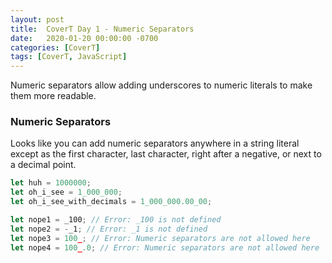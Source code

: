 ```yaml
---
layout: post
title:  CoverT Day 1 - Numeric Separators
date:   2020-01-20 00:00:00 -0700
categories: [CoverT]
tags: [CoverT, JavaScript]
---
```


Numeric separators allow adding underscores to numeric literals to make them more readable.

### Numeric Separators

Looks like you can add numeric separators anywhere in a string literal except as the first character, last character, right after a negative, or next to a decimal point.

```javascript
let huh = 1000000;
let oh_i_see = 1_000_000;
let oh_i_see_with_decimals = 1_000_000.00_00;

let nope1 = _100; // Error: _100 is not defined
let nope2 = -_1; // Error: _1 is not defined
let nope3 = 100_; // Error: Numeric separators are not allowed here
let nope4 = 100_.0; // Error: Numeric separators are not allowed here
```
